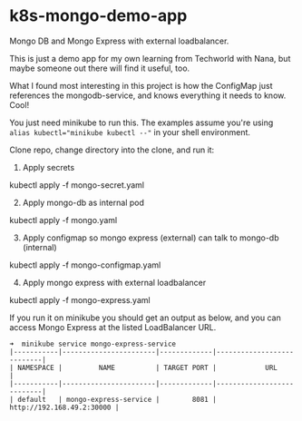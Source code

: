 # k8s-mongo-demo-app
Mongo DB and Mongo Express with external loadbalancer. 

This is just a demo app for my own learning from Techworld with Nana, but maybe someone out there will find it useful, too. 

What I found most interesting in this project is how the ConfigMap just references the mongodb-service, and knows everything it needs to know. Cool!

You just need minikube to run this. The examples assume you're using `alias kubectl="minikube kubectl --"` in your shell environment.

Clone repo, change directory into the clone, and run it:

1. Apply secrets

kubectl apply -f mongo-secret.yaml

2. Apply mongo-db as internal pod 

kubectl apply -f mongo.yaml

3. Apply configmap so mongo express (external) can talk to mongo-db (internal)

kubectl apply -f mongo-configmap.yaml

4. Apply mongo express with external loadbalancer

kubectl apply -f mongo-express.yaml

If you run it on minikube you should get an output as below, and you can access Mongo Express at the listed LoadBalancer URL. 

```
➜  minikube service mongo-express-service
|-----------|-----------------------|-------------|---------------------------|
| NAMESPACE |         NAME          | TARGET PORT |            URL            |
|-----------|-----------------------|-------------|---------------------------|
| default   | mongo-express-service |        8081 | http://192.168.49.2:30000 |
```
